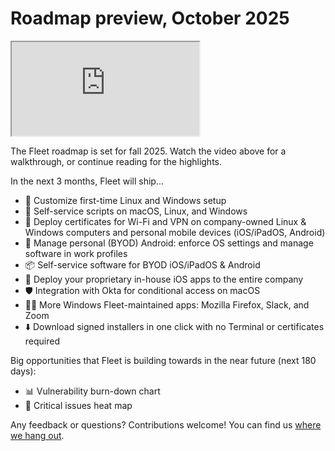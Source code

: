 # Roadmap preview, October 2025

<div purpose="embedded-content">
   <iframe src="https://www.youtube.com/embed/iPPLQkrFj_4?si=7RY4MOKYBSIuJhZ8" allowfullscreen></iframe>
</div>

The Fleet roadmap is set for fall 2025. Watch the video above for a walkthrough, or continue reading for the highlights.

In the next 3 months, Fleet will ship...

- 👔 Customize first-time Linux and Windows setup
- 🔧 Self-service scripts on macOS, Linux, and Windows
- 📄 Deploy certificates for Wi-Fi and VPN on company-owned Linux & Windows computers and personal mobile devices (iOS/iPadOS, Android)
- 🤖 Manage personal (BYOD) Android: enforce OS settings and manage software in work profiles
- 📦 Self-service software for BYOD iOS/iPadOS & Android
- 🧪 Deploy your proprietary in-house iOS apps to the entire company
- 🛡️ Integration with Okta for conditional access on macOS
- 👨‍💻 More Windows Fleet-maintained apps: Mozilla Firefox, Slack, and Zoom
- ⬇️ Download signed installers in one click with no Terminal or certificates required

Big opportunities that Fleet is building towards in the near future (next 180 days):

- 📊 Vulnerability burn-down chart
- 🚨 Critical issues heat map

Any feedback or questions? Contributions welcome! You can find us [where we hang out](https://fleetdm.com/support).

<meta name="category" value="announcements">
<meta name="authorFullName" value="Noah Talerman">
<meta name="authorGitHubUsername" value="noahtalerman">
<meta name="publishedOn" value="2025-10-07">
<meta name="articleTitle" value="Roadmap preview, October 2025">
<meta name="description" value="The product improvements Fleet is currently working on and the 3 biggest open opportunities in the product in the near future.">
